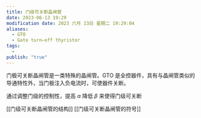 ```yaml
---
title: 门级可关断晶闸管
date: 2023-06-13 19:29
modification date: 2023 六月 13日 星期二 19:29:04
aliases:
  - GTO
  - Gate turn—off thyristor
tags:
  - 
publish: "true"
---
```


门极可关断晶闸管是一类特殊的晶闸管。GTO 是全控器件，具有与晶闸管类似的导通特性外，当门极注入负电流时，可使器件关断。

通过调整门级的控制性，提高 $\alpha$ 降低 $\beta$ 来使得门级可关断

[[门级可关断晶闸管的结构]]
[[门级可关断晶闸管的符号]]
